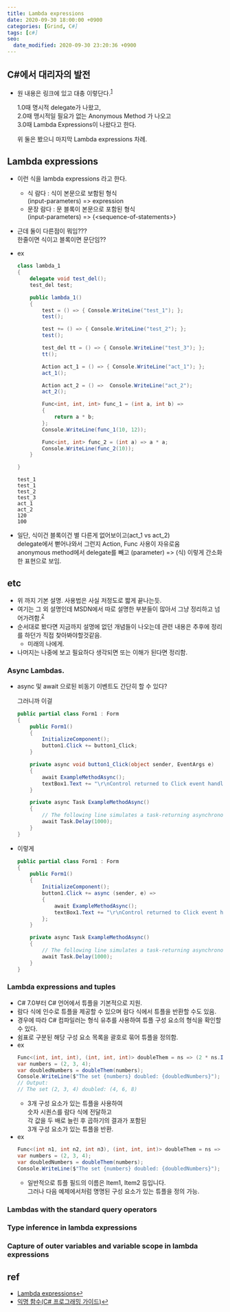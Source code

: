 ```yaml
---
title: Lambda expressions
date: 2020-09-30 18:00:00 +0900
categories: [Grind, C#]
tags: [c#]
seo:
  date_modified: 2020-09-30 23:20:36 +0900
---
```


## C#에서 대리자의 발전
- 원 내용은 링크에 있고 대충 이렇단다.<sup id="a1">[1](#f1)</sup>
    
    1.0때 명시적 delegate가 나왔고,  
    2.0때 맹시적일 필요가 없는 Anonymous Method 가 나오고  
    3.0때 Lambda Expressions이 나왔다고 한다.  

    위 둘은 봤으니 마지막 Lambda expressions 차례.

## Lambda expressions
- 이런 식을 lambda expressions 라고 한다.
    - 식 람다 : 식이 본문으로 보함된 형식  
    (input-parameters) => expression
    - 문장 람다 : 문 블록이 본문으로 포함된 형식  
    (input-parameters) => {\<sequence-of-statements>}
- 근데 둘이 다른점이 뭐임???  
한줄이면 식이고 블록이면 문단임??
- ex
    ```c#
    class lambda_1
    {
        delegate void test_del();
        test_del test; 

        public lambda_1()
        {
            test = () => { Console.WriteLine("test_1"); };
            test();

            test += () => { Console.WriteLine("test_2"); };
            test();

            test_del tt = () => { Console.WriteLine("test_3"); };
            tt();

            Action act_1 = () => { Console.WriteLine("act_1"); };
            act_1();

            Action act_2 = () =>  Console.WriteLine("act_2");
            act_2();

            Func<int, int, int> func_1 = (int a, int b) =>
            {
                return a * b;
            };
            Console.WriteLine(func_1(10, 12));

            Func<int, int> func_2 = (int a) => a * a;
            Console.WriteLine(func_2(10));
        }

    }

    ```

    ```
    test_1
    test_1
    test_2
    test_3
    act_1
    act_2
    120
    100
    ```
- 일단, 식이건 블록이건 별 다른게 없어보이고(act_1 vs act_2)  
delegate에서 뻗어나와서 그런지 Action, Func 사용이 자유로움  
anonymous method에서 delegate를 빼고 (parameter) => (식) 이렇게 간소화한 표현으로 보임.

## etc
- 위 까지 기본 설명. 사용법은 사실 저정도로 짧게 끝나는듯.
- 여기는 그 외 설명인데 MSDN에서 따로 설명한 부분들이 많아서 그냥 정리하고 넘어가려함.<sup id="a2">[2](#f2)</sup>
- 순서대로 봤다면 지금까지 설명에 없던 개념들이 나오는데 관련 내용은 추후에 정리를 하던가 직접 찾아봐야할것같음. 
    - 미래의 나에게.
- 나머지는 나중에 보고 필요하다 생각되면 또는 이해가 된다면 정리함.

### Async Lambdas.
- async 및 await 으로된 비동기 이벤트도 간단히 할 수 있다?  

    그러니까 이걸 
    ```c#
    public partial class Form1 : Form
    {
        public Form1()
        {
            InitializeComponent();
            button1.Click += button1_Click;
        }

        private async void button1_Click(object sender, EventArgs e)
        {
            await ExampleMethodAsync();
            textBox1.Text += "\r\nControl returned to Click event handler.\n";
        }

        private async Task ExampleMethodAsync()
        {
            // The following line simulates a task-returning asynchronous process.
            await Task.Delay(1000);
        }
    }
    ```

- 이렇게
    ```c#
    public partial class Form1 : Form
    {
        public Form1()
        {
            InitializeComponent();
            button1.Click += async (sender, e) =>
            {
                await ExampleMethodAsync();
                textBox1.Text += "\r\nControl returned to Click event handler.\n";
            };
        }

        private async Task ExampleMethodAsync()
        {
            // The following line simulates a task-returning asynchronous process.
            await Task.Delay(1000);
        }
    }
    ```
### Lambda expressions and tuples
- C# 7.0부터 C# 언어에서 튜플을 기본적으로 지원.  
- 람다 식에 인수로 튜플을 제공할 수 있으며 람다 식에서 튜플을 반환할 수도 있음.  
- 경우에 따라 C# 컴파일러는 형식 유추를 사용하여 튜플 구성 요소의 형식을 확인할 수 있다.
- 쉼표로 구분된 해당 구성 요소 목록을 괄호로 묶어 튜플을 정의함.  
- ex 
    ```c#
    Func<(int, int, int), (int, int, int)> doubleThem = ns => (2 * ns.Item1, 2 * ns.Item2, 2 * ns.Item3);
    var numbers = (2, 3, 4);
    var doubledNumbers = doubleThem(numbers);
    Console.WriteLine($"The set {numbers} doubled: {doubledNumbers}");
    // Output:
    // The set (2, 3, 4) doubled: (4, 6, 8)
    ```
    - 3개 구성 요소가 있는 튜플을 사용하여  
    숫자 시퀀스를 람다 식에 전달하고  
    각 값을 두 배로 늘린 후 곱하기의 결과가 포함된  
    3개 구성 요소가 있는 튜플을 반환.
- ex
    ```c#
    Func<(int n1, int n2, int n3), (int, int, int)> doubleThem = ns => (2 * ns.n1, 2 * ns.n2, 2 * ns.n3);
    var numbers = (2, 3, 4);
    var doubledNumbers = doubleThem(numbers);
    Console.WriteLine($"The set {numbers} doubled: {doubledNumbers}");
    
    ```
    - 일반적으로 튜플 필드의 이름은 Item1, Item2 등입니다.  
    그러나 다음 예제에서처럼 명명된 구성 요소가 있는 튜플을 정의 가능.


### Lambdas with the standard query operators
### Type inference in lambda expressions
### Capture of outer variables and variable scope in lambda expressions



## ref
- [Lambda expressions](https://docs.microsoft.com/en-us/dotnet/csharp/programming-guide/statements-expressions-operators/lambda-expressions#expression-lambdas)<b id="f1"></b>[↩](#a1)
- [익명 함수(C# 프로그래밍 가이드)](https://docs.microsoft.com/ko-kr/dotnet/csharp/programming-guide/statements-expressions-operators/anonymous-functions)<b id="f2"></b>[↩](#a2)